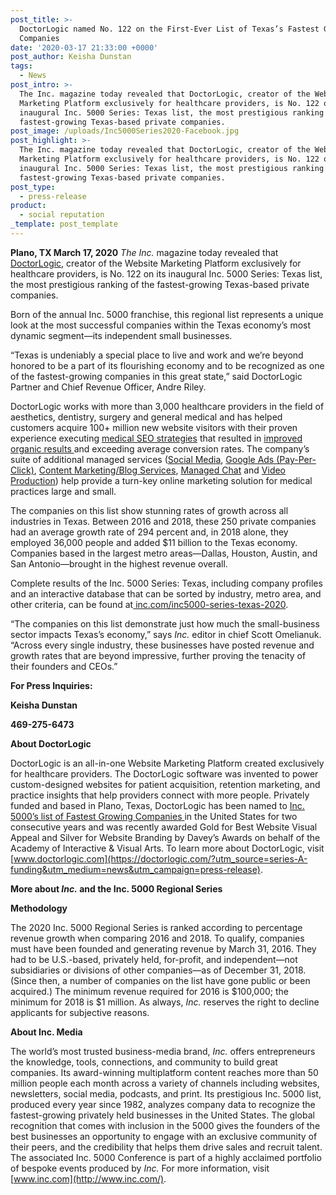 ```yaml
---
post_title: >-
  DoctorLogic named No. 122 on the First-Ever List of Texas’s Fastest Growing
  Companies 
date: '2020-03-17 21:33:00 +0000'
post_author: Keisha Dunstan
tags:
  - News
post_intro: >-
  The Inc. magazine today revealed that DoctorLogic, creator of the Website
  Marketing Platform exclusively for healthcare providers, is No. 122 on its
  inaugural Inc. 5000 Series: Texas list, the most prestigious ranking of the
  fastest-growing Texas-based private companies.
post_image: /uploads/Inc5000Series2020-Facebook.jpg
post_highlight: >-
  The Inc. magazine today revealed that DoctorLogic, creator of the Website
  Marketing Platform exclusively for healthcare providers, is No. 122 on its
  inaugural Inc. 5000 Series: Texas list, the most prestigious ranking of the
  fastest-growing Texas-based private companies.
post_type:
  - press-release
product:
  - social reputation
_template: post_template
---
```


**Plano, TX March 17, 2020** _The Inc._ magazine today revealed that [DoctorLogic](https://doctorlogic.com/), creator of the Website Marketing Platform exclusively for healthcare providers, is No. 122 on its inaugural Inc. 5000 Series: Texas list, the most prestigious ranking of the fastest-growing Texas-based private companies.

Born of the annual Inc. 5000 franchise, this regional list represents a unique look at the most successful companies within the Texas economy’s most dynamic segment—its independent small businesses.

“Texas is undeniably a special place to live and work and we’re beyond honored to be a part of its flourishing economy and to be recognized as one of the fastest-growing companies in this great state,” said DoctorLogic Partner and Chief Revenue Officer, Andre Riley.  
  
DoctorLogic works with more than 3,000 healthcare providers in the field of aesthetics, dentistry, surgery and general medical and has helped customers acquire 100+ million new website visitors with their proven experience executing [medical SEO strategies](https://doctorlogic.com/medical-seo-search-amplifier?utm_source=series-A-funding&utm_medium=news&utm_campaign=press-release) that resulted in [improved organic results ](https://doctorlogic.com/case-studies?utm_source=series-A-funding&utm_medium=news&utm_campaign=press-release)and exceeding average conversion rates. The company’s suite of additional managed services ([Social Media](https://doctorlogic.com/growth-accelerators/medical-social-media-content?utm_source=series-A-funding&utm_medium=news&utm_campaign=press-release), [Google Ads (Pay-Per-Click)](https://doctorlogic.com/growth-accelerators/medical-paid-advertising?utm_source=series-A-funding&utm_medium=news&utm_campaign=press-release), [Content Marketing/Blog Services](https://doctorlogic.com/growth-accelerators/healthcare-content-marketing?utm_source=series-A-funding&utm_medium=news&utm_campaign=press-release), [Managed Chat](https://doctorlogic.com/growth-accelerators/medical-managed-chat?utm_source=series-A-funding&utm_medium=news&utm_campaign=press-release) and [Video Production](https://doctorlogic.com/growth-accelerators/doctor-video-content-production?utm_source=series-A-funding&utm_medium=news&utm_campaign=press-release)) help provide a turn-key online marketing solution for medical practices large and small.

The companies on this list show stunning rates of growth across all industries in Texas. Between 2016 and 2018, these 250 private companies had an average growth rate of 294 percent and, in 2018 alone, they employed 36,000 people and added $11 billion to the Texas economy. Companies based in the largest metro areas—Dallas, Houston, Austin, and San Antonio—brought in the highest revenue overall.

Complete results of the Inc. 5000 Series: Texas, including company profiles and an interactive database that can be sorted by industry, metro area, and other criteria, can be found at[ inc.com/inc5000-series-texas-2020](http://inc.com/inc5000-series-texas-2020).

“The companies on this list demonstrate just how much the small-business sector impacts Texas’s economy,” says _Inc._ editor in chief Scott Omelianuk. “Across every single industry, these businesses have posted revenue and growth rates that are beyond impressive, further proving the tenacity of their founders and CEOs.”

**For Press Inquiries:**

**Keisha Dunstan**

**469-275-6473**

**About DoctorLogic**

DoctorLogic is an all-in-one Website Marketing Platform created exclusively for healthcare providers. The DoctorLogic software was invented to power custom-designed websites for patient acquisition, retention marketing, and practice insights that help providers connect with more people. Privately funded and based in Plano, Texas, DoctorLogic has been named to [Inc. 5000’s list of Fastest Growing Companies ](https://doctorlogic.com/blog/inc-5000-press-release.html?utm_source=series-A-funding&utm_medium=news&utm_campaign=press-release)in the United States for two consecutive years and was recently awarded Gold for Best Website Visual Appeal and Silver for Website Branding by Davey’s Awards on behalf of the Academy of Interactive & Visual Arts. To learn more about DoctorLogic, visit [www.doctorlogic.com](https://doctorlogic.com/?utm_source=series-A-funding&utm_medium=news&utm_campaign=press-release).

**More about _Inc._ and the Inc. 5000 Regional Series**

**Methodology**

The 2020 Inc. 5000 Regional Series is ranked according to percentage revenue growth when comparing 2016 and 2018. To qualify, companies must have been founded and generating revenue by March 31, 2016. They had to be U.S.-based, privately held, for-profit, and independent—not subsidiaries or divisions of other companies—as of December 31, 2018. (Since then, a number of companies on the list have gone public or been acquired.) The minimum revenue required for 2016 is $100,000; the minimum for 2018 is $1 million. As always, _Inc._ reserves the right to decline applicants for subjective reasons.

**About Inc. Media**

The world’s most trusted business-media brand, _Inc._ offers entrepreneurs the knowledge, tools, connections, and community to build great companies. Its award-winning multiplatform content reaches more than 50 million people each month across a variety of channels including websites, newsletters, social media, podcasts, and print. Its prestigious Inc. 5000 list, produced every year since 1982, analyzes company data to recognize the fastest-growing privately held businesses in the United States. The global recognition that comes with inclusion in the 5000 gives the founders of the best businesses an opportunity to engage with an exclusive community of their peers, and the credibility that helps them drive sales and recruit talent. The associated Inc. 5000 Conference is part of a highly acclaimed portfolio of bespoke events produced by _Inc._ For more information, visit [www.inc.com](http://www.inc.com/).
